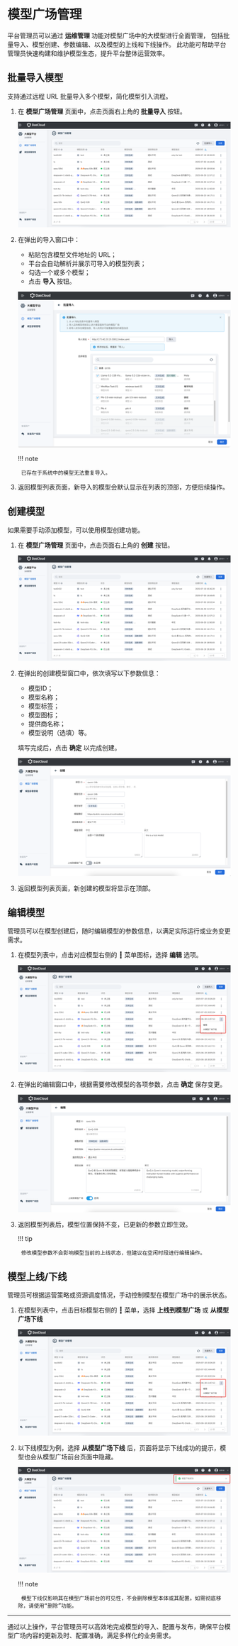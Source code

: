 # 模型广场管理

平台管理员可以通过 **运维管理** 功能对模型广场中的大模型进行全面管理，
包括批量导入、模型创建、参数编辑、以及模型的上线和下线操作。
此功能可帮助平台管理员快速构建和维护模型生态，提升平台整体运营效率。

## 批量导入模型

支持通过远程 URL 批量导入多个模型，简化模型引入流程。

1. 在 **模型广场管理** 页面中，点击页面右上角的 **批量导入** 按钮。

    ![点击按钮](./images/import01.png)

2. 在弹出的导入窗口中：

    - 粘贴包含模型文件地址的 URL；
    - 平台会自动解析并展示可导入的模型列表；
    - 勾选一个或多个模型；
    - 点击 **导入** 按钮。

    ![导入模型](./images/import02.png)

    !!! note

        已存在于系统中的模型无法重复导入。

3. 返回模型列表页面，新导入的模型会默认显示在列表的顶部，方便后续操作。

## 创建模型

如果需要手动添加模型，可以使用模型创建功能。

1. 在 **模型广场管理** 页面中，点击页面右上角的 **创建** 按钮。

    ![点击按钮](./images/import01.png)

2. 在弹出的创建模型窗口中，依次填写以下参数信息：

    - 模型ID；
    - 模型名称；
    - 模型标签；
    - 模型图标；
    - 提供商名称；
    - 模型说明（选填）等。

    填写完成后，点击 **确定** 以完成创建。

    ![创建模型](./images/create-model.png)

3. 返回模型列表页面，新创建的模型将显示在顶部。

## 编辑模型

管理员可以在模型创建后，随时编辑模型的参数信息，以满足实际运行或业务变更需求。

1. 在模型列表中，点击对应模型右侧的 **┇** 菜单图标，选择 **编辑** 选项。

    ![点选菜单](./images/edit01.png)

2. 在弹出的编辑窗口中，根据需要修改模型的各项参数，点击 **确定** 保存变更。

    ![修改参数](./images/edit02.png)

3. 返回模型列表后，模型位置保持不变，已更新的参数立即生效。

    !!! tip

        修改模型参数不会影响模型当前的上线状态，但建议在空闲时段进行编辑操作。

## 模型上线/下线

管理员可根据运营策略或资源调度情况，手动控制模型在模型广场中的展示状态。

1. 在模型列表中，点击目标模型右侧的 **┇** 菜单，选择 **上线到模型广场** 或 **从模型广场下线**

    ![点选菜单](./images/edit01.png)

2. 以下线模型为例，选择 **从模型广场下线** 后，页面将显示下线成功的提示，模型也会从模型广场前台页面中隐藏。

    ![下线](./images/offline.png)

    !!! note

        模型下线仅影响其在模型广场前台的可见性，不会删除模型本体或其配置。如需彻底移除，请使用“删除”功能。

---

通过以上操作，平台管理员可以高效地完成模型的导入、配置与发布，确保平台模型广场内容的更新及时、配置准确，满足多样化的业务需求。

